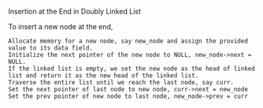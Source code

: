 Insertion at the End in Doubly Linked List

To insert a new node at the end,

    Allocate memory for a new node, say new_node and assign the provided value to its data field.
    Initialize the next pointer of the new node to NULL, new_node->next = NULL.
    If the linked list is empty, we set the new node as the head of linked list and return it as the new head of the linked list.
    Traverse the entire list until we reach the last node, say curr.
    Set the next pointer of last node to new node, curr->next = new_node
    Set the prev pointer of new node to last node, new_node->prev = curr
